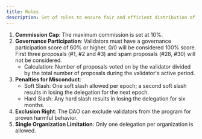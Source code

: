 ```yaml
---
title: Rules
description: Set of rules to ensure fair and efficient distribution of rewards
---
```


1. **Commission Cap**: The maximum commission is set at 10%.
2. **Governance Participation**: Validators must have a governance participation score of 60% or higher. 0/0 will be considered 100% score. First three proposals (#1, #2 and #3) and spam proposals (#28, #30) will not be considered.
   - Calculation: Number of proposals voted on by the validator divided by the total number of proposals during the validator's active period.
3. **Penalties for Misconduct**:
   - Soft Slash: One soft slash allowed per epoch; a second soft slash results in losing the delegation for the next epoch.
   - Hard Slash: Any hard slash results in losing the delegation for six months.
4. **Exclusion Right**: The DAO can exclude validators from the program for proven harmful behavior.
5. **Single Organization Limitation**: Only one delegation per organization is allowed.